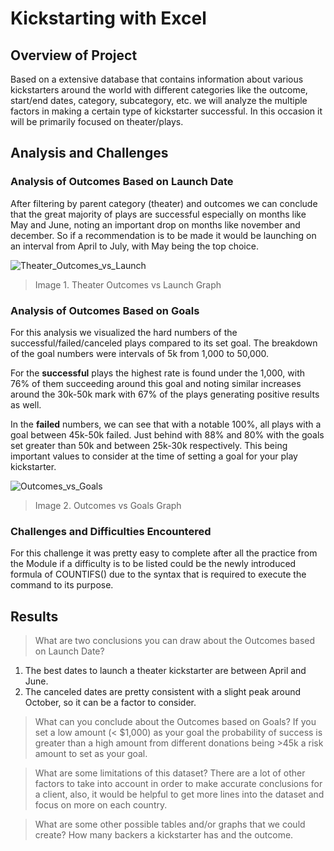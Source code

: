 # Kickstarting with Excel

## Overview of Project

Based on a extensive database that contains information about various kickstarters around the world with different categories like the outcome, start/end dates, category, subcategory, etc. we will analyze the multiple factors in making a certain type of kickstarter successful. In this occasion it will be primarily focused on theater/plays.

## Analysis and Challenges

### Analysis of Outcomes Based on Launch Date

After filtering by parent category (theater) and outcomes we can conclude that the great majority of plays are successful especially on months like May and June, noting an important drop on months like november and december. So if a recommendation is to be made it would be launching on an interval from April to July, with May being the top choice.

![Theater_Outcomes_vs_Launch](https://user-images.githubusercontent.com/83614893/147435591-c1860d41-fb37-466c-b8e3-2c8b8a38e8d0.png)
>Image 1. Theater Outcomes vs Launch Graph


### Analysis of Outcomes Based on Goals

For this analysis we visualized the hard numbers of the successful/failed/canceled plays compared to its set goal. The breakdown of the goal numbers were intervals of 5k from 1,000 to 50,000. 

For the **successful** plays the highest rate is found under the 1,000, with 76% of them succeeding around this goal and noting similar increases around the 30k-50k mark with 67% of the plays generating positive results as well.

In the **failed** numbers, we can see that with a notable 100%, all plays with a goal between 45k-50k failed. Just behind with 88% and 80% with the goals set greater than 50k and between 25k-30k respectively. This being important values to consider at the time of setting a goal for your play kickstarter.

![Outcomes_vs_Goals](https://user-images.githubusercontent.com/83614893/147437071-a7647f94-74b3-4ce9-85e6-3abc354428d7.png)
>Image 2. Outcomes vs Goals Graph

### Challenges and Difficulties Encountered
For this challenge it was pretty easy to complete after all the practice from the Module if a difficulty is to be listed could be the newly introduced formula of COUNTIFS() due to the syntax that is required to execute the command to its purpose.

## Results

> What are two conclusions you can draw about the Outcomes based on Launch Date?
  1. The best dates to launch a theater kickstarter are between April and June.
  2. The canceled dates are pretty consistent with a slight peak around October, so it can be a factor to consider.

> What can you conclude about the Outcomes based on Goals?
  If you set a low amount (< $1,000) as your goal the probability of success is greater than a high amount from different donations     being >45k a risk amount to set as your goal.

> What are some limitations of this dataset?
  There are a lot of other factors to take into account in order to make accurate conclusions for a client, also, it would be helpful to get more lines into the dataset and focus on more on each country.

> What are some other possible tables and/or graphs that we could create?
  How many backers a kickstarter has and the outcome.
  

